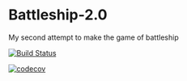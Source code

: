 # Battleship-2.0
My second attempt to make the game of battleship

[![Build Status](https://api.travis-ci.com/s-merritt/Battleship-2.0.svg?branch=master)](https://travis-ci.org/codecov/Battleship-2.0) 

[![codecov](https://codecov.io/gh/s-merritt/Battleship-2.0/branch/master/graph/badge.svg)](https://codecov.io/gh/codecov/s-merritt)
